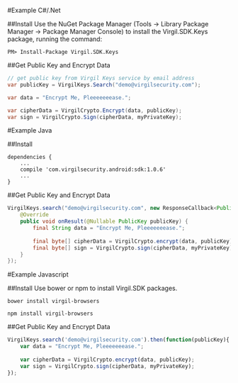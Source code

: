 #Example C#/.Net

##Install
Use the NuGet Package Manager (Tools -> Library Package Manager -> Package Manager Console) to install the Virgil.SDK.Keys package, running the command:
```
PM> Install-Package Virgil.SDK.Keys
```

##Get Public Key and Encrypt Data

```csharp
// get public key from Virgil Keys service by email address
var publicKey = VirgilKeys.Search("demo@virgilsecurity.com");

var data = "Encrypt Me, Pleeeeeeease.";

var cipherData = VirgilCrypto.Encrypt(data, publicKey);
var sign = VirgilCrypto.Sign(cipherData, myPrivateKey);
```

#Example Java

##Install
```
dependencies {
    ...
    compile 'com.virgilsecurity.android:sdk:1.0.6'
    ...
}
```

##Get Public Key and Encrypt Data

```java
VirgilKeys.search("demo@virgilsecurity.com", new ResponseCallback<PublicKey>() {
    @Override
    public void onResult(@Nullable PublicKey publicKey) {
        final String data = "Encrypt Me, Pleeeeeeease.";
        
        final byte[] cipherData = VirgilCrypto.encrypt(data, publicKey);
        final byte[] sign = VirgilCrypto.sign(cipherData, myPrivateKey);
    }
});
```

#Example Javascript

##Install
Use bower or npm to install Virgil.SDK packages.
```
bower install virgil-browsers
```
```
npm install virgil-browsers
```
##Get Public Key and Encrypt Data

```javascript
VirgilKeys.search('demo@virgilsecurity.com').then(function(publicKey){
    var data = "Encrypt Me, Pleeeeeeease.";
    
    var cipherData = VirgilCrypto.encrypt(data, publicKey);
    var sign = VirgilCrypto.sign(cipherData, myPrivateKey);
});
